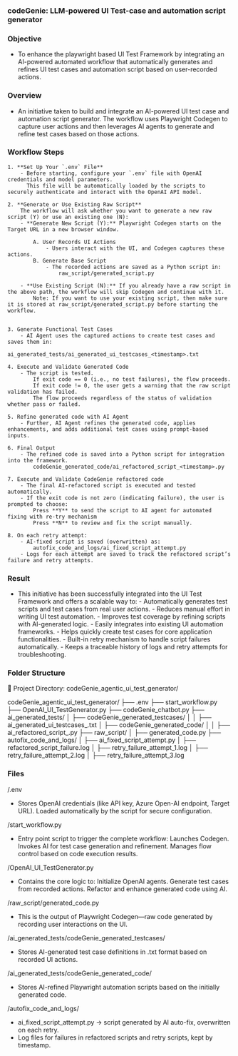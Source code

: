 ### codeGenie: LLM-powered UI Test-case and automation script generator ###
 
### Objective
- To enhance the playwright based UI Test Framework by integrating an AI-powered automated workflow that automatically generates and refines UI test cases and automation script based on user-recorded actions.

### Overview
- An initiative taken to build and integrate an AI-powered UI test case and automation script generator. The workflow uses Playwright Codegen to capture user actions and then leverages AI agents to generate and refine test cases based on those actions.

### Workflow Steps
    1. **Set Up Your `.env` File**
        - Before starting, configure your `.env` file with OpenAI credentials and model parameters.
          This file will be automatically loaded by the scripts to securely authenticate and interact with the OpenAI API model.

    2. **Generate or Use Existing Raw Script**  
        The workflow will ask whether you want to generate a new raw script (Y) or use an existing one (N):  
        - **Generate New Script (Y):** Playwright Codegen starts on the Target URL in a new browser window.  
     
            A. User Records UI Actions
                - Users interact with the UI, and Codegen captures these actions.
            B. Generate Base Script
                - The recorded actions are saved as a Python script in:
                    raw_script/generated_script.py

        - **Use Existing Script (N):** If you already have a raw script in the above path, the workflow will skip Codegen and continue with it.
            Note: If you want to use your existing script, then make sure it is stored at raw_script/generated_script.py before starting the workflow.


    3. Generate Functional Test Cases
        - AI Agent uses the captured actions to create test cases and saves them in:
                ai_generated_tests/ai_generated_ui_testcases_<timestamp>.txt

    4. Execute and Validate Generated Code
        - The script is tested.
            If exit code == 0 (i.e., no test failures), the flow proceeds.
            If exit code != 0, the user gets a warning that the raw script validation has failed.
            The flow proceeds regardless of the status of validation whether pass or failed.

    5. Refine generated code with AI Agent
        - Further, AI Agent refines the generated code, applies enhancements, and adds additional test cases using prompt-based inputs.

    6. Final Output
        - The refined code is saved into a Python script for integration into the framework.
            codeGenie_generated_code/ai_refactored_script_<timestamp>.py
    
    7. Execute and Validate CodeGenie refactored code
        - The final AI-refactored script is executed and tested automatically.
        - If the exit code is not zero (indicating failure), the user is prompted to choose:
            Press **Y** to send the script to AI agent for automated fixing with re-try mechanism
            Press **N** to review and fix the script manually.
    
    8. On each retry attempt:
        - AI-fixed script is saved (overwritten) as: 
            autofix_code_and_logs/ai_fixed_script_attempt.py
        - Logs for each attempt are saved to track the refactored script’s failure and retry attempts.

### Result
- This initiative has been successfully integrated into the UI Test Framework and offers a scalable way to:
        - Automatically generates test scripts and test cases from real user actions.
        - Reduces manual effort in writing UI test automation.
        - Improves test coverage by refining scripts with AI-generated logic.
        - Easily integrates into existing UI automation frameworks.
        - Helps quickly create test cases for core application functionalities.
        - Built-in retry mechanism to handle script failures automatically.
        - Keeps a traceable history of logs and retry attempts for troubleshooting.


### Folder Structure 
📁 Project Directory: codeGenie_agentic_ui_test_generator/
 
codeGenie_agentic_ui_test_generator/
├── .env
├── start_workflow.py
├── OpenAI_UI_TestGenerator.py
├── codeGenie_chatbot.py
├── ai_generated_tests/
│   ├── codeGenie_generated_testcases/
│   │   ├── ai_generated_ui_testcases_<DATETIME>.txt
│   ├── codeGenie_generated_code/
│   │   ├── ai_refactored_script_<DATETIME>.py
├── raw_script/
│   ├── generated_code.py
├── autofix_code_and_logs/
│   ├── ai_fixed_script_attempt.py
│   ├── refactored_script_failure.log
│   ├── retry_failure_attempt_1.log
│   ├── retry_failure_attempt_2.log
│   ├── retry_failure_attempt_3.log
 

### Files

/.env
- Stores OpenAI credentials (like API key, Azure Open-AI endpoint, Target URL). Loaded automatically by the script for secure configuration.

/start_workflow.py
- Entry point script to trigger the complete workflow:
    Launches Codegen.
    Invokes AI for test case generation and refinement.
    Manages flow control based on code execution results.

/OpenAI_UI_TestGenerator.py
- Contains the core logic to:
    Initialize OpenAI agents.
    Generate test cases from recorded actions.
    Refactor and enhance generated code using AI.

/raw_script/generated_code.py
- This is the output of Playwright Codegen—raw code generated by recording user interactions on the UI.

/ai_generated_tests/codeGenie_generated_testcases/
- Stores AI-generated test case definitions in .txt format based on recorded UI actions.

/ai_generated_tests/codeGenie_generated_code/
- Stores AI-refined Playwright automation scripts based on the initially generated code.

/autofix_code_and_logs/
- ai_fixed_script_attempt.py → script generated by AI auto-fix, overwritten on each retry.
- Log files for failures in refactored scripts and retry scripts, kept by timestamp.
 
 
 
